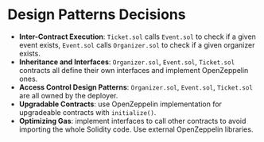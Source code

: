 # Design Patterns Decisions

- **Inter-Contract Execution**: `Ticket.sol` calls `Event.sol` to check if a given event exists, `Event.sol` calls `Organizer.sol` to check if a given organizer exists.
- **Inheritance and Interfaces**: `Organizer.sol`, `Event.sol`, `Ticket.sol` contracts all define their own interfaces and implement OpenZeppelin ones.
- **Access Control Design Patterns**: `Organizer.sol`, `Event.sol`, `Ticket.sol` are all owned by the deployer.
- **Upgradable Contracts**: use OpenZeppelin implementation for upgradeable contracts with `initialize()`.
- **Optimizing Gas**: implement interfaces to call other contracts to avoid importing the whole Solidity code. Use external OpenZeppelin libraries.

